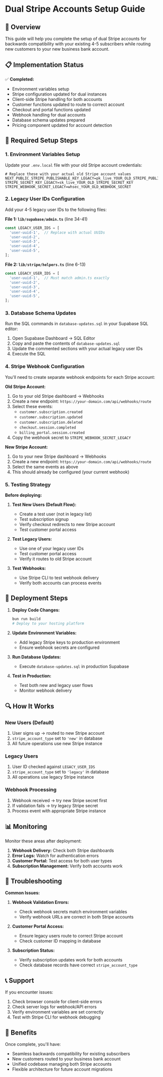 # Dual Stripe Accounts Setup Guide

## 🎯 Overview

This guide will help you complete the setup of dual Stripe accounts for backwards compatibility with your existing 4-5 subscribers while routing new customers to your new business bank account.

## 📋 Implementation Status

✅ **Completed:**
- Environment variables setup
- Stripe configuration updated for dual instances
- Client-side Stripe handling for both accounts
- Customer functions updated to route to correct account
- Checkout and portal functions updated
- Webhook handling for dual accounts
- Database schema updates prepared
- Pricing component updated for account detection

## 🔧 Required Setup Steps

### 1. Environment Variables Setup

Update your `.env.local` file with your old Stripe account credentials:

```env
# Replace these with your actual old Stripe account values
NEXT_PUBLIC_STRIPE_PUBLISHABLE_KEY_LEGACY=pk_live_YOUR_OLD_STRIPE_PUBLISHABLE_KEY
STRIPE_SECRET_KEY_LEGACY=sk_live_YOUR_OLD_STRIPE_SECRET_KEY
STRIPE_WEBHOOK_SECRET_LEGACY=whsec_YOUR_OLD_WEBHOOK_SECRET
```

### 2. Legacy User IDs Configuration

Add your 4-5 legacy user IDs to the following files:

**File 1: `lib/supabase/admin.ts`** (line 34-41)
```typescript
const LEGACY_USER_IDS = [
  'user-uuid-1',  // Replace with actual UUIDs
  'user-uuid-2',
  'user-uuid-3',
  'user-uuid-4',
  'user-uuid-5',
];
```

**File 2: `lib/stripe/helpers.ts`** (line 6-13)
```typescript
const LEGACY_USER_IDS = [
  'user-uuid-1',  // Must match admin.ts exactly
  'user-uuid-2',
  'user-uuid-3',
  'user-uuid-4',
  'user-uuid-5',
];
```

### 3. Database Schema Updates

Run the SQL commands in `database-updates.sql` in your Supabase SQL editor:

1. Open Supabase Dashboard → SQL Editor
2. Copy and paste the contents of `database-updates.sql`
3. Update the commented sections with your actual legacy user IDs
4. Execute the SQL

### 4. Stripe Webhook Configuration

You'll need to create separate webhook endpoints for each Stripe account:

**Old Stripe Account:**
1. Go to your old Stripe dashboard → Webhooks
2. Create a new endpoint: `https://your-domain.com/api/webhooks/route`
3. Select these events:
   - `customer.subscription.created`
   - `customer.subscription.updated`
   - `customer.subscription.deleted`
   - `checkout.session.completed`
   - `billing_portal.session.created`
4. Copy the webhook secret to `STRIPE_WEBHOOK_SECRET_LEGACY`

**New Stripe Account:**
1. Go to your new Stripe dashboard → Webhooks
2. Create a new endpoint: `https://your-domain.com/api/webhooks/route`
3. Select the same events as above
4. This should already be configured (your current webhook)

### 5. Testing Strategy

**Before deploying:**

1. **Test New Users (Default Flow):**
   - Create a test user (not in legacy list)
   - Test subscription signup
   - Verify checkout redirects to new Stripe account
   - Test customer portal access

2. **Test Legacy Users:**
   - Use one of your legacy user IDs
   - Test customer portal access
   - Verify it routes to old Stripe account

3. **Test Webhooks:**
   - Use Stripe CLI to test webhook delivery
   - Verify both accounts can process events

## 🚀 Deployment Steps

1. **Deploy Code Changes:**
   ```bash
   bun run build
   # Deploy to your hosting platform
   ```

2. **Update Environment Variables:**
   - Add legacy Stripe keys to production environment
   - Ensure webhook secrets are configured

3. **Run Database Updates:**
   - Execute `database-updates.sql` in production Supabase

4. **Test in Production:**
   - Test both new and legacy user flows
   - Monitor webhook delivery

## 🔍 How It Works

### New Users (Default)
1. User signs up → routed to new Stripe account
2. `stripe_account_type` set to `'new'` in database
3. All future operations use new Stripe instance

### Legacy Users
1. User ID checked against `LEGACY_USER_IDS`
2. `stripe_account_type` set to `'legacy'` in database
3. All operations use legacy Stripe instance

### Webhook Processing
1. Webhook received → try new Stripe secret first
2. If validation fails → try legacy Stripe secret
3. Process event with appropriate Stripe instance

## 📊 Monitoring

Monitor these areas after deployment:

1. **Webhook Delivery:** Check both Stripe dashboards
2. **Error Logs:** Watch for authentication errors
3. **Customer Portal:** Test access for both user types
4. **Subscription Management:** Verify both accounts work

## 🔧 Troubleshooting

**Common Issues:**

1. **Webhook Validation Errors:**
   - Check webhook secrets match environment variables
   - Verify webhook URLs are correct in both Stripe accounts

2. **Customer Portal Access:**
   - Ensure legacy users route to correct Stripe account
   - Check customer ID mapping in database

3. **Subscription Status:**
   - Verify subscription updates work for both accounts
   - Check database records have correct `stripe_account_type`

## 📞 Support

If you encounter issues:

1. Check browser console for client-side errors
2. Check server logs for webhook/API errors
3. Verify environment variables are set correctly
4. Test with Stripe CLI for webhook debugging

## 🎉 Benefits

Once complete, you'll have:
- Seamless backwards compatibility for existing subscribers
- New customers routed to your business bank account
- Unified codebase managing both Stripe accounts
- Flexible architecture for future account migrations